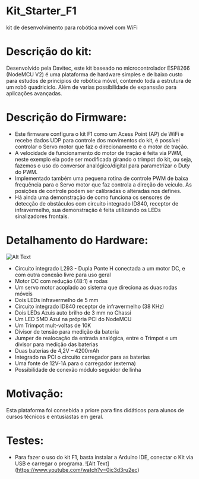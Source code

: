 # Kit_Starter_F1
kit de desenvolvimento para robótica móvel com WiFi

# Descrição do kit:
Desenvolvido pela Davitec, este kit baseado no microcontrolador ESP8266 (NodeMCU V2) é uma plataforma de hardware simples e de baixo custo para estudos de principios de robótica móvel, contendo toda a estrutura de um robô quadriciclo. Além de varias possíbilidade de expanssão para aplicações avançadas.

# Descrição do Firmware:
* Este firmware configura o kit F1 como um Acess Point (AP) de WiFi e recebe dados UDP para controle dos movimentos
 do kit, é possível controlar o Servo motor que faz o direcionamento e o motor de tração.
* A velocidade de funcionamento do motor de tração é feita via PWM, neste exemplo ela pode ser modificada 
 girando o trimpot do kit, ou seja, fazemos o uso do conversor analógico/digital para parametrizar o Duty do PWM.
* Implementado também uma pequena rotina de controle PWM de baixa frequência para o Servo motor que faz controla a
 direção do veiculo. As posições de controle podem ser calibradas o alteradas nos defines.
* Há ainda uma demonstração de como funciona os sensores de detecção de obstáculos com circuito integrado ID840, receptor de infravermelho, sua demonstração é feita utilizando os LEDs sinalizadores frontais.

# Detalhamento do Hardware:

![Alt Text](https://github.com/DavitecBrasil/Kit_Starter_F1/blob/master/Tr1.1.1.png)

* Circuito integrado L293 - Dupla Ponte H conectada a um motor DC, e com outra conexão livre para uso geral
* Motor DC com redução (48:1) e rodas
*	Um servo motor acoplado ao sistema que direciona as duas rodas móveis
*	Dois LEDs infravermelho de 5 mm
*	Circuito integrado ID840 receptor de infravermelho (38 KHz)
*	Dois LEDs Azuis auto brilho de 3 mm no Chassi
*	Um LED SMD Azul na própria PCI do NodeMCU
*	Um Trimpot mult-voltas de 10K
*	Divisor de tensão para medição da bateria
*	Jumper de realocação da entrada analógica, entre o Trimpot e um divisor para medição das baterias
* Duas baterias de 4,2V – 4200mAh
* Integrado na PCI o circuito carregador para as baterias
 *	Uma fonte de 12V-1A para o carregador (externa)
*	Possibilidade de conexão módulo seguidor de linha

# Motivação:
Esta plataforma foi consebida a priore para fins didáticos para alunos de cursos técnicos e entusiastas em geral.

# Testes:
* Para fazer o uso do kit F1, basta instalar a Arduíno IDE, conectar o Kit via USB e carregar o programa.
![Alt Text] (https://www.youtube.com/watch?v=0ic3d3ru2ec)

